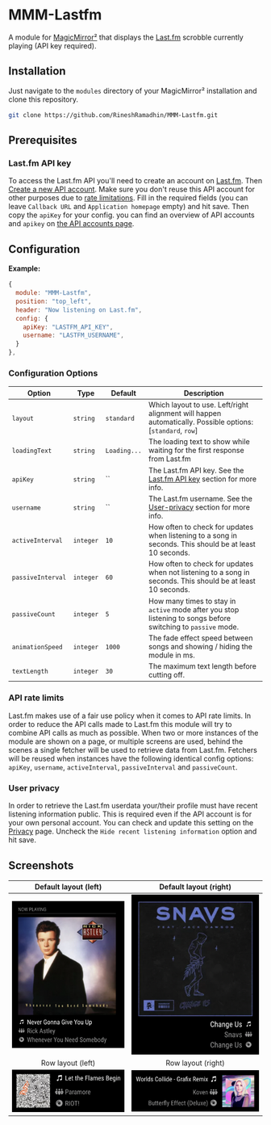 # MMM-Lastfm

A module for [MagicMirror²](https://github.com/MichMich/MagicMirror) that displays the [Last.fm](https://www.last.fm/) scrobble currently playing (API key required).

## Installation

Just navigate to the `modules` directory of your MagicMirror² installation and clone this repository.

```sh
git clone https://github.com/RineshRamadhin/MMM-Lastfm.git
```

## Prerequisites

### Last.fm API key

To access the Last.fm API you'll need to create an account on [Last.fm](https://www.last.fm/join).
Then [Create a new API account](https://www.last.fm/api/account/create). Make sure you don't reuse this API account for other purposes due to [rate limitations](#api-rate-limits).
Fill in the required fields (you can leave `Callback URL` and `Application homepage` empty) and hit save.
Then copy the `apiKey` for your config. you can find an overview of API accounts and `apikey` on [the API accounts page](https://www.last.fm/api/accounts).

## Configuration

**Example:**

```js
{
  module: "MMM-Lastfm",
  position: "top_left",
  header: "Now listening on Last.fm",
  config: {
    apiKey: "LASTFM_API_KEY",
    username: "LASTFM_USERNAME",
  }
},
```

### Configuration Options

| **Option**        | **Type**   | **Default**    | **Description**                                                                                                |
| ----------------- | ---------- | -------------- | -------------------------------------------------------------------------------------------------------------- |
| `layout`          | `string`   | `standard`     | Which layout to use. Left/right alignment will happen automatically. Possible options: [`standard`, `row`]     |
| `loadingText`     | `string`   | `Loading...`   | The loading text to show while waiting for the first response from Last.fm                                     |
| `apiKey`          | `string`   | ``             | The Last.fm API key. See the [Last.fm API key](#lastfm-api-key) section for more info.                         |
| `username`        | `string`   | ``             | The Last.fm username. See the [User-privacy](#user-privacy) section for more info.                             |
| `activeInterval`  | `integer`  | `10`           | How often to check for updates when listening to a song in seconds. This should be at least 10 seconds.        |
| `passiveInterval` | `integer`  | `60`           | How often to check for updates when not listening to a song in seconds. This should be at least 10 seconds.    |
| `passiveCount`    | `integer`  | `5`            | How many times to stay in `active` mode after you stop listening to songs before switching to `passive` mode.  |
| `animationSpeed`  | `integer`  | `1000`         | The fade effect speed between songs and showing / hiding the module in ms.                                     |
| `textLength`      | `integer`  | `30`           | The maximum text length before cutting off.                                                                    |

### API rate limits
Last.fm makes use of a fair use policy when it comes to API rate limits. In order to reduce the API calls made to Last.fm this module will try to combine API calls as much as possible. When two or more instances of the module are shown on a page, or multiple screens are used, behind the scenes a single fetcher will be used to retrieve data from Last.fm. Fetchers will be reused when instances have the following identical config options: `apiKey`, `username`, `activeInterval`, `passiveInterval` and `passiveCount`.

### User privacy
In order to retrieve the Last.fm userdata your/their profile must have recent listening information public. This is required even if the API account is for your own personal account. 
You can check and update this setting on the [Privacy](https://www.last.fm/settings/privacy) page. Uncheck the `Hide recent listening information` option and hit save.

## Screenshots

Default layout (left)          |  Default layout (right)
:-----------------------------:|:-----------------------------:
![](./assets/default-left.png) |![](./assets/default-right.png)
Row layout (left)              |  Row layout (right)
![](./assets/row-left.png)     |![](./assets/row-right.png)
